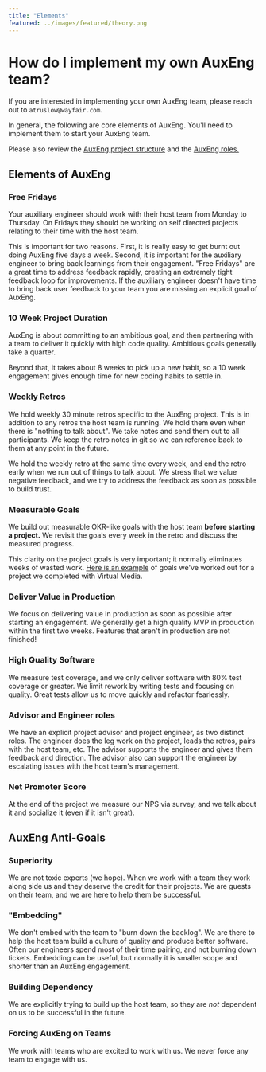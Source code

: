 ```yaml
---
title: "Elements"
featured: ../images/featured/theory.png
---
```


# How do I implement my own AuxEng team?

If you are interested in implementing your own AuxEng team, please reach out to `atruslow@wayfair.com`.

In general, the following are core elements of AuxEng. You'll need to implement them to start your AuxEng team.

Please also review the [AuxEng project structure](../running_engagements/overview.md) and the [AuxEng roles.](../running_engagements/roles.md)

## Elements of AuxEng

### Free Fridays

Your auxiliary engineer should work with their host team from Monday to Thursday.
On Fridays they should be working on self directed projects relating to their time with the host team.

This is important for two reasons. First, it is really easy to get burnt out doing AuxEng five days a week.
Second, it is important for the auxiliary engineer to bring back learnings from their engagement.
"Free Fridays" are a great time to address feedback rapidly, creating an extremely tight feedback loop for improvements.
If the auxiliary engineer doesn't have time to bring back user feedback to your team you are missing an explicit goal of AuxEng.

### 10 Week Project Duration

AuxEng is about committing to an ambitious goal, and then partnering with a team to deliver it quickly with high code quality. Ambitious goals generally take a quarter.

Beyond that, it takes about 8 weeks to pick up a new habit, so a 10 week engagement gives enough time for new coding habits to settle in.

### Weekly Retros

We hold weekly 30 minute retros specific to the AuxEng project. This is in addition to any retros the host team is running. We hold them even when there is "nothing to talk about". We take notes and send them out to all participants. We keep the retro notes in git so we can reference back to them at any point in the future.

We hold the weekly retro at the same time every week, and end the retro early when we run out of things to talk about.
We stress that we value negative feedback, and we try to address the feedback as soon as possible to build trust.

### Measurable Goals

We build out measurable OKR-like goals with the host team **before starting a project.**
We revisit the goals every week in the retro and discuss the measured progress.

This clarity on the project goals is very important; it normally eliminates weeks of wasted work.
[Here is an example](https://docs.google.com/document/d/1B7V_cuV_37koAvSh0GjdFEK7CJFje-jcwidKRzKJoMc/edit) of goals we've worked out for a project we completed with Virtual Media.

### Deliver Value in Production

We focus on delivering value in production as soon as possible after starting an engagement.
We generally get a high quality MVP in production within the first two weeks.
Features that aren't in production are not finished!

### High Quality Software

We measure test coverage, and we only deliver software with 80% test coverage or greater.
We limit rework by writing tests and focusing on quality.
Great tests allow us to move quickly and refactor fearlessly.

### Advisor and Engineer roles

We have an explicit project advisor and project engineer, as two distinct roles.
The engineer does the leg work on the project, leads the retros, pairs with the host team, etc.
The advisor supports the engineer and gives them feedback and direction.
The advisor also can support the engineer by escalating issues with the host team's management.

### Net Promoter Score

At the end of the project we measure our NPS via survey, and we talk about it and socialize it (even if it isn't great).

## AuxEng Anti-Goals

### Superiority

We are not toxic experts (we hope).
When we work with a team they work along side us and they deserve the credit for their projects.
We are guests on their team, and we are here to help them be successful.

### "Embedding"

We don't embed with the team to "burn down the backlog".
We are there to help the host team build a culture of quality and produce better software.
Often our engineers spend most of their time pairing, and not burning down tickets.
Embedding can be useful, but normally it is smaller scope and shorter than an AuxEng engagement.

### Building Dependency

We are explicitly trying to build up the host team, so they are *not* dependent on us to be successful in the future.

### Forcing AuxEng on Teams

We work with teams who are excited to work with us.
We never force any team to engage with us.
